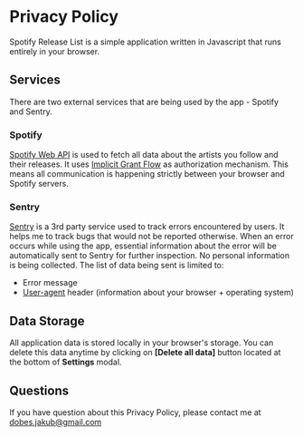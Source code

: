 # Privacy Policy

Spotify Release List is a simple application written in Javascript that runs entirely in your browser.

## Services

There are two external services that are being used by the app - Spotify and Sentry.

### Spotify

[Spotify Web API](https://developer.spotify.com/documentation/web-api/) is used to fetch all data about the artists you follow and their releases. It uses [Implicit Grant Flow](https://developer.spotify.com/documentation/general/guides/authorization-guide/#implicit-grant-flow) as authorization mechanism. This means all communication is happening strictly between your browser and Spotify servers.

### Sentry

[Sentry](https://sentry.io/) is a 3rd party service used to track errors encountered by users. It helps me to track bugs that would not be reported otherwise. When an error occurs while using the app, essential information about the error will be automatically sent to Sentry for further inspection. No personal information is being collected. The list of data being sent is limited to:

- Error message
- [User-agent](https://developer.mozilla.org/en-US/docs/Web/HTTP/Headers/User-Agent) header (information about your browser + operating system)

## Data Storage

All application data is stored locally in your browser's storage. You can delete this data anytime by clicking on **[Delete all data]** button located at the bottom of **Settings** modal.

## Questions

If you have question about this Privacy Policy, please contact me at dobes.jakub@gmail.com
